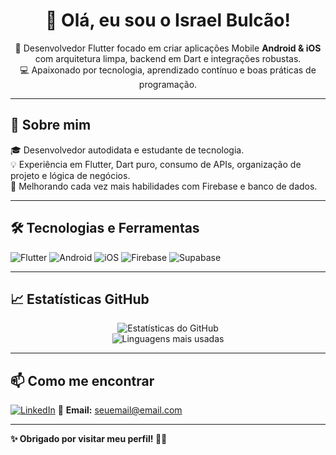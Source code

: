 <h1 align="center">👋 Olá, eu sou o Israel Bulcão!</h1>

<p align="center">
  🚀 Desenvolvedor Flutter focado em criar aplicações Mobile <strong>Android & iOS</strong> com arquitetura limpa, backend em Dart e integrações robustas.<br>
  💻 Apaixonado por tecnologia, aprendizado contínuo e boas práticas de programação.<br>
</p>

---

## 🚀 **Sobre mim**

🎓 Desenvolvedor autodidata e estudante de tecnologia.  
💡 Experiência em Flutter, Dart puro, consumo de APIs, organização de projeto e lógica de negócios.  
🌱 Melhorando cada vez mais habilidades com Firebase e banco de dados.

---

## 🛠️ **Tecnologias e Ferramentas**

![Flutter](https://img.shields.io/badge/Flutter-02569B?style=for-the-badge&logo=flutter&logoColor=white)
![Android](https://img.shields.io/badge/Android-3DDC84?style=for-the-badge&logo=android&logoColor=white)
![iOS](https://img.shields.io/badge/iOS-000000?style=for-the-badge&logo=apple&logoColor=white)
![Firebase](https://img.shields.io/badge/Firebase-FFCA28?style=for-the-badge&logo=firebase&logoColor=black)
![Supabase](https://img.shields.io/badge/Supabase-3FCF8E?style=for-the-badge&logo=supabase&logoColor=white)


---

## 📈 **Estatísticas GitHub**

<p align="center">
  <img src="https://github-readme-stats.vercel.app/api?username=isra33&show_icons=true&theme=tokyonight" alt="Estatísticas do GitHub">
  <br/>
  <img src="https://github-readme-stats.vercel.app/api/top-langs/?username=isra33&layout=compact&theme=tokyonight" alt="Linguagens mais usadas">
</p>

---

## 📫 **Como me encontrar**

[![LinkedIn](https://img.shields.io/badge/LinkedIn-blue?style=for-the-badge&logo=linkedin)](https://www.linkedin.com) <!-- Coloque o link real do seu LinkedIn -->
📧 **Email:** seuemail@email.com <!-- Troque pelo seu email real -->

---

**✨ Obrigado por visitar meu perfil! 🚀✨**
